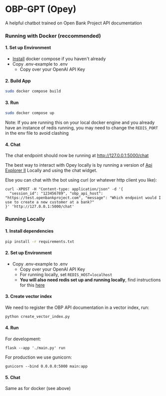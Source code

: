# OBP-GPT (Opey)
A helpful chatbot trained on Open Bank Project API documentation

### Running with Docker (reccommended)
#### 1. Set up Environment
* [Install](https://docs.docker.com/compose/install/) docker compose if you haven't already
* Copy .env-example to .env
    * Copy over your OpenAI API Key

#### 2. Build App
```bash
sudo docker compose build
```
#### 3. Run
```bash
sudo docker compose up
```
Note: If you are running this on your local docker engine and you already have an instance of redis running, you may need to change the ```REDIS_PORT``` in the env file to avoid clashing
#### 4. Chat
The chat endpoint should now be running at http://127.0.0.1:5000/chat

The best way to interact with Opey locally is by running a version of [Api Explorer II](https://github.com/nemozak1/API-Explorer-II) Locally and using the chat widget.

Else you can chat with the bot using curl (or whatever http client you like):

```curl
curl -XPOST -H "Content-type: application/json" -d '{
  "session_id": "123456789", "obp_api_host": "https://test.openbankproject.com", "message": "Which endpoint would I use to create a new customer at a bank?"
}' 'http://127.0.0.1:5000/chat'
```
### Running Locally
#### 1. Install dependencies
```bash
pip install -r requirements.txt
```
#### 2. Set up Environment
* Copy .env-example to .env
    * Copy over your OpenAI API Key
    * For running locally, set ```REDIS_HOST=localhost```
    * **You will also need redis set up and running locally**, find instructions for this [here](https://redis.io/docs/latest/operate/oss_and_stack/install/install-redis/)

#### 3. Create vector index
We need to register the OBP API documentation in a vector index, run:
```bash
python create_vector_index.py
```
#### 4. Run
For development:
```
flask --app './main.py' run
```
For production we use gunicorn:
```
gunicorn --bind 0.0.0.0:5000 main:app
```
#### 5. Chat
Same as for docker (see above)
